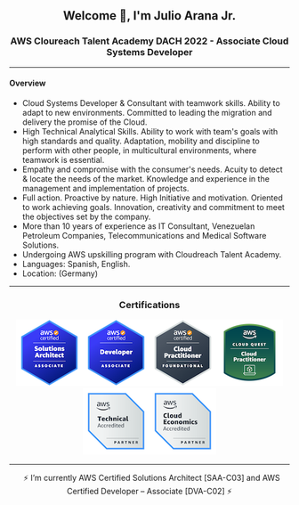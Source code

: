 &nbsp;
<h2 align="center">Welcome 👋, I'm Julio Arana Jr.</h2>

<h3 align="center">AWS Cloureach Talent Academy DACH 2022 - Associate Cloud Systems Developer</h3>
<hr align="center" size="6" width="100%"  color="green"></hr>

#### **Overview**
- Cloud Systems Developer & Consultant with teamwork skills. Ability to adapt to new environments. Committed to leading the migration and delivery the promise of the Cloud.
- High Technical Analytical Skills. Ability to work with team's goals with high standards and quality. Adaptation, mobility and discipline to perform with other people, in multicultural environments, where teamwork is essential.
- Empathy and compromise with the consumer's needs. Acuity to detect &  locate the needs of the market. Knowledge and experience in the management and implementation of projects.
- Full action. Proactive by nature. High Initiative and motivation.  Oriented to work achieving goals. Innovation, creativity and commitment to meet the objectives set by the company.
- More than 10 years of experience as IT Consultant, Venezuelan Petroleum Companies, Telecommunications and Medical Software Solutions.
- Undergoing AWS upskilling program with Cloudreach Talent Academy.
- Languages: Spanish, English.
- Location: (Germany)

<hr align="center" size="6" width="100%"  color="green"></hr>
<h3 align="center">Certifications</h3>
<div align="center"><img src=https://github.com/julioaranajr/julioaranajr/blob/main/aws-certified-saa-120x120.png><img src=https://github.com/julioaranajr/julioaranajr/blob/main/aws-certified-developer-associate-120x120.png><img src=https://github.com/julioaranajr/julioaranajr/blob/main/aws-certified-cloud-practitioner-120x120.png><img src=https://github.com/julioaranajr/julioaranajr/blob/main/aws-cloud-quest-cloud-practitioner-120x120.png><img src=https://github.com/julioaranajr/julioaranajr/blob/main/aws-partner-accreditation-technical-120x120.png><img src=https://github.com/julioaranajr/julioaranajr/blob/main/aws-partner-cloud-economics-accreditation-120x120.png><div/>
<hr align="center" size="6" width="100%"  color="green"></hr>
&nbsp;
⚡ I’m currently AWS Certified Solutions Architect [SAA-C03] and AWS Certified Developer – Associate [DVA-C02]  ⚡
